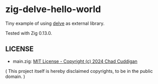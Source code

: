 # zig-delve-hello-world

Tiny example of using [delve](https://github.com/Interrupt/delve-framework) as external library.

Tested with Zig 0.13.0.

## LICENSE

- main.zig: [MIT License - Copyright (c) 2024 Chad Cuddigan](https://github.com/Interrupt/delve-framework/blob/3f3e9dcc0f418a6338ed17ebadbe5bd68a6227a7/LICENSE)

( This project itself is hereby disclaimed copyrights, to be in the public domain. )